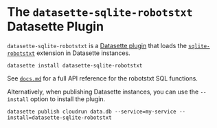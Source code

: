 # The `datasette-sqlite-robotstxt` Datasette Plugin

`datasette-sqlite-robotstxt` is a [Datasette plugin](https://docs.datasette.io/en/stable/plugins.html) that loads the [`sqlite-robotstxt`](https://github.com/asg017/sqlite-robotstxt) extension in Datasette instances.

```
datasette install datasette-sqlite-robotstxt
```

See [`docs.md`](../../docs.md) for a full API reference for the robotstxt SQL functions.

Alternatively, when publishing Datasette instances, you can use the `--install` option to install the plugin.

```
datasette publish cloudrun data.db --service=my-service --install=datasette-sqlite-robotstxt

```
